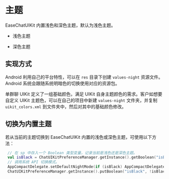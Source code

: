 # 主题

<Toc />

EaseChatUIKit 内置浅色和深色主题，默认为浅色主题。

- 浅色主题

<ImageGallery>
  <ImageItem src="/images/uikit/chatuikit/android/light_mode.png" title="浅色主题" />
</ImageGallery>

- 深色主题

<ImageGallery>
  <ImageItem src="/images/uikit/chatuikit/android/dark_mode.png" title="浅色主题" />
</ImageGallery>

## 实现方式

Android 利用自己的平台特性，可以在 `res` 目录下创建 `values-night` 资源文件。Android 系统会跟随系统明暗色的切换使用对应的资源包。

单群聊 UIKit 定义了一组基础颜色，满足 UIKit 自身主题颜色的需求。客户如想要自定义 UIKit 主题色，可以在自己的项目中新建 `values-night` 文件夹，并复制 `uikit_colors.xml` 到文件夹中，然后对其中的基础颜色修改。

## 切换为内置主题 

若从当前的主题切换到 EaseChatUIKit 内置的浅色或深色主题，可使用以下方法：

```Kotlin
 // 在 sp 中存入一个 Boolean 类型变量，记录当前是浅色还是深色主题。
 val isBlack = ChatUIKitPreferenceManager.getInstance().getBoolean("isBlack")
 // 调用系统 API 切换模式。
 AppCompactDelegate.setDefaultNightMode(if (isBlack) AppCompactDelegate.MODE_NIGHT_NO else AppCompactDelegate.MODE_NIGHT_YES)
 ChatUIKitPreferenceManager.getInstance().putBoolean("isBlack", !isBlack)
```
